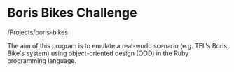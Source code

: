 # Boris Bikes Challenge
/Projects/boris-bikes

The aim of this program is to emulate a real-world scenario (e.g. TFL's Boris Bike's system) using object-oriented design (OOD) in the Ruby programming language.
